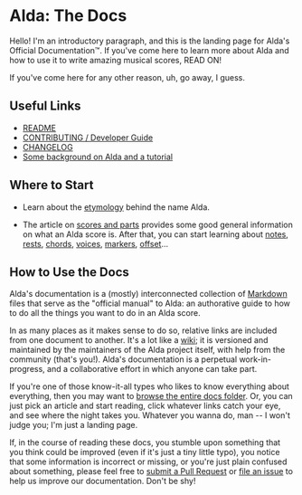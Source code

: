 # Alda: The Docs

Hello! I'm an introductory paragraph, and this is the landing page for Alda's Official Documentation™. If you've come here to learn more about Alda and how to use it to write amazing musical scores, READ ON!

If you've come here for any other reason, uh, go away, I guess.

## Useful Links

* [README](../README.md)
* [CONTRIBUTING / Developer Guide](../CONTRIBUTING.md)
* [CHANGELOG](../CHANGELOG.md)
* [Some background on Alda and a tutorial](http://daveyarwood.github.io/alda/2015/09/05/alda-a-manifesto-and-gentle-introduction)

## Where to Start

* Learn about the [etymology](etymology.md) behind the name Alda.

* The article on [scores and parts](scores-and-parts.md) provides some good general information on what an Alda score is. After that, you can start learning about [notes](notes.md), [rests](rests.md), [chords](chords.md), [voices](voices.md), [markers](markers.md), [offset](offset.md)...

## How to Use the Docs

Alda's documentation is a (mostly) interconnected collection of [Markdown](https://daringfireball.net/projects/markdown) files that serve as the "official manual" to Alda: an authorative guide to how to do all the things you want to do in an Alda score.

In as many places as it makes sense to do so, relative links are included from one document to another. It's a lot like a [wiki](https://en.wikipedia.org/wiki/Wiki); it is versioned and maintained by the maintainers of the Alda project itself, with help from the community (that's you!). Alda's documentation is a perpetual work-in-progress, and a collaborative effort in which anyone can take part.

If you're one of those know-it-all types who likes to know everything about everything, then you may want to [browse the entire docs folder](./). Or, you can just pick an article and start reading, click whatever links catch your eye, and see where the night takes you. Whatever you wanna do, man -- I won't judge you; I'm just a landing page.

If, in the course of reading these docs, you stumble upon something that you think could be improved (even if it's just a tiny little typo), you notice that some information is incorrect or missing, or you're just plain confused about something, please feel free to [submit a Pull Request](https://github.com/alda-lang/alda/pulls) or [file an issue](https://github.com/alda-lang/alda/issues) to help us improve our documentation. Don't be shy!
